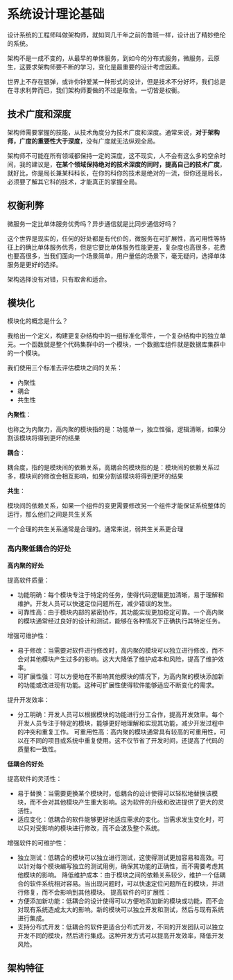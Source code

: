 # 系统设计理论基础
设计系统的工程师叫做架构师，就如同几千年之前的鲁班一样，设计出了精妙绝伦的系统。

架构不是一成不变的，从最早的单体服务，到如今的分布式服务，微服务，云原生，这要求架构师要不断的学习，变化是最重要的设计考虑因素。

世界上不存在银弹，或许你钟爱某一种形式的设计，但是技术不分好坏，我们总是在寻求利弊而已，我们架构师要做的不过是取舍。一切皆是权衡。

## 技术广度和深度
架构师需要掌握的技能，从技术角度分为技术广度和深度。通常来说，**对于架构师，广度的重要性大于深度**，没有广度就无法纵观全局。

架构师不可能在所有领域都保持一定的深度，这不现实，人不会有这么多的空余时间，我的建议是，**在某个领域保持绝对的技术深度的同时，提高自己的技术广度**，就好比，你是局长兼某科科长，在你的科你的技术是绝对的一流，但你还是局长，必须要了解其它科的技术，才能真正的掌握全局。

## 权衡利弊
微服务一定比单体服务优秀吗？异步通信就是比同步通信好吗？

这个世界是现实的，任何的好处都是有代价的，微服务在可扩展性，高可用性等特征上的确比单体服务优秀，但是它要比单体服务性能更差，复杂度也高很多，花费也要高很多，当我们面向一个场景简单，用户量低的场景下，毫无疑问，选择单体服务是更好的选择。

架构选择没有对错，只有取舍和适合。
## 模块化
模块化的概念是什么？

我给出一个定义，构建更复杂结构中的一组标准化零件，一个复杂结构中的独立单元。一个函数就是整个代码集群中的一个模块，一个数据库组件就是数据库集群中的一个模块。

我们使用三个标准去评估模块之间的关系：
- 內聚性
- 耦合
- 共生性

**內聚性**：

也称之为内聚力，高内聚的模块指的是：功能单一，独立性强，逻辑清晰，如果分割该模块将得到更坏的结果

**耦合**：

耦合度，指的是模块间的依赖关系，高耦合的模块指的是：模块间的依赖关系过多，模块间的修改会相互影响，如果分割该模块将得到更坏的结果

**共生**：

模块间的依赖关系，如果一个组件的变更需要修改另一个组件才能保证系统整体的运行，那么他们之间是共生关系

一个合理的共生关系通常是合理的。通常来说，弱共生关系更合理

### 高内聚低耦合的好处

**高内聚的好处**

提高软件质量：

- 功能明确：每个模块专注于特定的任务，使得代码逻辑更加清晰，易于理解和维护。开发人员可以快速定位问题所在，减少错误的发生。
- 可靠性高：由于模块内部的紧密协作，其功能实现更加稳定可靠。一个高内聚的模块通常经过良好的设计和测试，能够在各种情况下正确执行其特定任务。

增强可维护性：

- 易于修改：当需要对软件进行修改时，高内聚的模块可以独立进行修改，而不会对其他模块产生过多的影响。这大大降低了维护成本和风险，提高了维护效率。
- 可扩展性强：可以方便地在不影响其他模块的情况下，为高内聚的模块添加新的功能或改进现有功能。这种可扩展性使得软件能够适应不断变化的需求。

提升开发效率：

- 分工明确：开发人员可以根据模块的功能进行分工合作，提高开发效率。每个开发人员专注于特定的模块，能够更好地理解和实现其功能，减少开发过程中的冲突和重复工作。
可重用性高：高内聚的模块通常具有较高的可重用性，可以在不同的项目或系统中重复使用。这不仅节省了开发时间，还提高了代码的质量和一致性。

**低耦合的好处**

提高软件的灵活性：
- 易于替换：当需要更换某个模块时，低耦合的设计使得可以轻松地替换该模块，而不会对其他模块产生重大影响。这为软件的升级和改进提供了更大的灵活性。
- 适应变化：低耦合的软件能够更好地适应需求的变化。当需求发生变化时，可以只对受影响的模块进行修改，而不会波及整个系统。

增强软件的可维护性：

- 独立测试：低耦合的模块可以独立进行测试，这使得测试更加容易和高效。可以针对每个模块编写独立的测试用例，确保其功能的正确性，而不需要考虑其他模块的影响。
降低维护成本：由于模块之间的依赖关系较少，维护一个低耦合的软件系统相对容易。当出现问题时，可以快速定位问题所在的模块，并进行修复，而不会影响到其他模块。
提高软件的可扩展性：
- 方便添加新功能：低耦合的设计使得可以方便地添加新的模块或功能，而不会对现有系统造成太大的影响。新的模块可以独立开发和测试，然后与现有系统进行集成。
- 支持分布式开发：低耦合的软件更适合分布式开发，不同的开发团队可以独立开发不同的模块，然后进行集成。这种开发方式可以提高开发效率，降低开发风险。

## 架构特征







